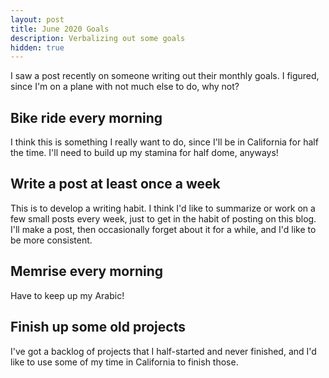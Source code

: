 ```yaml
---
layout: post
title: June 2020 Goals
description: Verbalizing out some goals
hidden: true
---
```


I saw a post recently on someone writing out their monthly goals. I figured, since I'm on a plane with not much else to do, why not?

## Bike ride every morning

I think this is something I really want to do, since I'll be in California for half the time. I'll need to build up my stamina for half dome, anyways!

## Write a post at least once a week

This is to develop a writing habit. I think I'd like to summarize or work on a few small posts every week, just to get in the habit of posting on this blog. I'll make a post, then occasionally forget about it for a while, and I'd like to be more consistent.

## Memrise every morning

Have to keep up my Arabic!

## Finish up some old projects

I've got a backlog of projects that I half-started and never finished, and I'd like to use some of my time in California to finish those.
